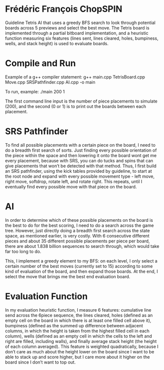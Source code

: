 # Frédéric François ChopSPIN
Guideline Tetris AI that uses a greedy BFS search to look through potential boards across 5 previews and select the best move. The Tetris board is implemented through a partial bitboard implementation, and a heuristic function measuring six features (lines sent, lines cleared, holes, bumpiness, wells, and stack height) is used to evaluate boards.

# Compile and Run

Example of a g++ compiler statement:  g++ main.cpp TetrisBoard.cpp Move.cpp SRSPathfinder.cpp AI.cpp -o main

To run, example: ./main 200 1

The first command line input is the number of piece placements to simulate (200), and the second (0 or 1) is to print out the boards between each placement.

# SRS Pathfinder

To find all possible placements with a certain piece on the board, I need to do a breadth first search of sorts. Just finding every possible orientation of the piece within the space and then lowering it onto the board wont get me every placement, because with SRS, you can do tucks and spins that can give placements that won’t be detected with that method. Thus, I first build an SRS pathfinder, using the kick tables provided by guideline, to start at the root node and expand with every possible movement type - left move, right move, softdrop, rotate left, and rotate right. This repeats, until I eventually find every possible move with that piece on the board.

# AI

In order to determine which of these possible placements on the board is the best to do for the best scoring, I need to do a search across the game tree. However, just directly doing a breadth first search across the state space, as mentioned earlier, is very costly. With 6 consecutive different pieces and about 35 different possible placements per piece per board, there are about 1.838 billion sequences to search through, which would take far too long to do.

This, I implement a greedy element to my BFS: on each level, I only select a certain number of the best moves (currently set to 15) according to some kind of evaluation of the board, and then expand those boards. At the end, I select the move that brings me the best end evaluation board.

# Evaluation Function

In my evaluation heuristic function, I measure 6 features: cumulative line send across the 6piece sequence, the lines cleared, holes (defined as an empty cell on the board in which there is at least one filled cell above it), bumpiness (defined as the summed up difference between adjacent columns, in which the height is taken from the highest filled cell in each column), wells (defined as an empty cell in which the cells to the left and right are filled, including walls), and finally average stack height (the height of each column averaged). This feature is weighted quadratically, because I don’t care as much about the height lower on the board since I want to be able to stack up and score higher, but I care more about it higher on the board since I don’t want to top out.

